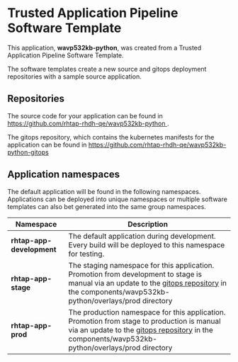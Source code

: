 # Trusted Application Pipeline Software Template

This application, **wavp532kb-python**, was created from a Trusted Application Pipeline Software Template.

The software templates create a new source and gitops deployment repositories with a sample source application. 

## Repositories

The source code for your application can be found in [https://github.com/rhtap-rhdh-qe/wavp532kb-python ](https://github.com/rhtap-rhdh-qe/wavp532kb-python ).
 
The gitops repository, which contains the kubernetes manifests for the application can be found in 
[https://github.com/rhtap-rhdh-qe/wavp532kb-python-gitops ](https://github.com/rhtap-rhdh-qe/wavp532kb-python-gitops ) 

## Application namespaces 

The default application will be found in the following namespaces. Applications can be deployed into unique namespaces or multiple software templates can also bet generated into the same group namespaces.  

|  Namespace   |  Description   |  
| -------- | -------- |   
| **rhtap-app-development** | The default application during development. Every build will be deployed to this namespace for testing. | 
| **rhtap-app-stage** | The staging namespace for this application. Promotion from development to stage is manual via an update to the [gitops repository](https://github.com/rhtap-rhdh-qe/wavp532kb-python-gitops ) in the components/wavp532kb-python/overlays/prod directory |  
| **rhtap-app-prod** | The production namespace for this application. Promotion from stage to production is manual via an update to the [gitops repository](https://github.com/rhtap-rhdh-qe/wavp532kb-python-gitops ) in the components/wavp532kb-python/overlays/prod directory | 